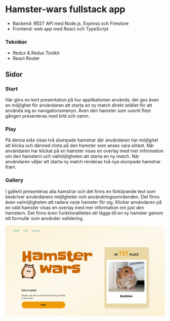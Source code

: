 # Hamster-wars fullstack app


* Backend: REST API med Node.js, Express och Firestore
* Frontend: web app med React och TypeScript

### Tekniker
* Redux & Redux Toolkit 
* React Router

## Sidor

### Start
Här görs en kort presentation på hur applikationen används, det ges även en möjlighet för användaren att starta en ny match direkt istället för att använda sig av navigationsmenyn. Även den hamster som vunnit flest gången presenteras med bild och namn.   

### Play
På denna sida visas två slumpade hamstrar där användaren har möjlighet att klicka och därmed rösta på den hamster som anses vara sötast. När användaren har klickat på en hamster visas en overlay med mer information om den hamstern och valmöjligheten att starta en ny match. När användaren väljer att starta ny match renderas två nya slumpade hamstrar fram.  

### Gallery
I gallerit presenteras alla hamstrar och det finns en förklarande text som beskriver användarens möjligheter och användningsområenden. Det finns även valmöjligheten att radera varje hamster för sig. Klickar användaren på en vald hamster visas en overlay med mer information om just den hamstern. Det finns även funktionaliteten att lägga till en ny hamster genom ett formulär som använder validering.  

![Front page of the Hamster-wars app](https://github.com/feliciaabelsson/hamster-wars-fullstack/blob/main/src/assets/startpage-hamsterwars.png)





